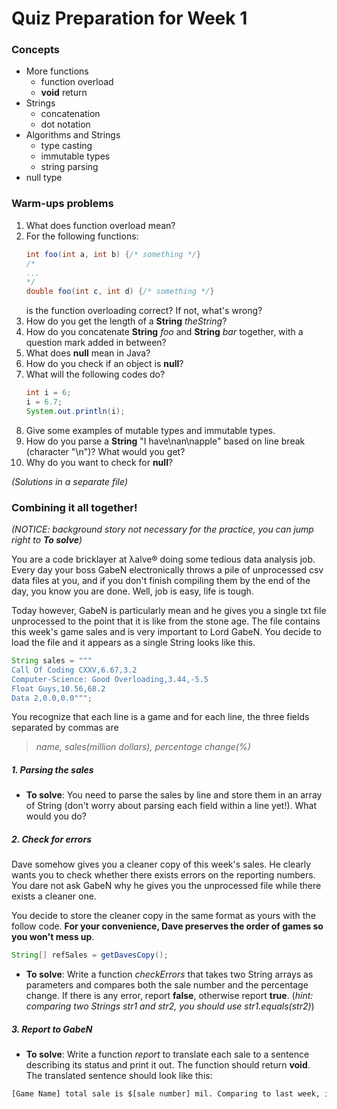 # Quiz Preparation for Week 1

### Concepts
  * More functions
    - function overload
    - **void** return
  * Strings
    - concatenation
    - dot notation
  * Algorithms and Strings
    - type casting
    - immutable types
    - string parsing
  * null type


### Warm-ups problems
  1. What does function overload mean?
  2. For the following functions:
      ```java
      int foo(int a, int b) {/* something */}
      /*
      ...
      */
      double foo(int c, int d) {/* something */}
      ```
      is the function overloading correct? If not, what's wrong?
  3. How do you get the length of a **String** _theString_?
  4. How do you concatenate **String** _foo_ and **String** _bar_ together, with a question mark added in between?
  5. What does **null** mean in Java?
  6. How do you check if an object is **null**?
  7. What will the following codes do?
      ```Java
      int i = 6;
      i = 6.7;
      System.out.println(i);
      ```
  8. Give some examples of mutable types and immutable types.
  9. How do you parse a **String** "I have\nan\napple" based on line break (character "\n")? What would you get?
  10. Why do you want to check for **null**?

_(Solutions in a separate file)_


### Combining it all together!
_(NOTICE: background story not necessary for the practice, you can jump right to **To solve**)_

You are a code bricklayer at &#x03BB;alve&#x00AE; doing some tedious data analysis job. Every day your boss GabeN electronically throws a pile of unprocessed csv data files  at you, and if you don't finish compiling them by the end of the day, you know you are done. Well, job is easy, life  is tough.

Today however, GabeN is particularly mean and he gives you a single txt file unprocessed to the point that it is like from the stone age. The file contains this week's game sales and is very important to Lord GabeN. You decide to load the file and it appears as a single String looks like this.
```java
String sales = """
Call Of Coding CXXV,6.67,3.2
Computer-Science: Good Overloading,3.44,-5.5
Float Guys,10.56,68.2
Data 2,0.0,0.0""";
```
You recognize that each line is a game and for each line, the three fields separated by commas are

  > _name, sales(million dollars), percentage change(%)_

##### 1. Parsing the sales
 * **To solve**: You need to parse the sales by line and store them in an array of String (don't worry about parsing each field within a line yet!). What would you do?

##### 2. Check for errors
Dave somehow gives you a cleaner copy of this week's sales. He clearly wants you to check whether there exists errors on the reporting numbers. You dare not ask GabeN why he gives you the unprocessed file while there exists a cleaner one.

You decide to store the cleaner copy in the same format as yours with the follow code. **For your convenience, Dave preserves the order of games so you won't mess up**.
```java
String[] refSales = getDavesCopy();
```
  * **To solve**: Write a function _checkErrors_ that takes two String arrays as parameters and compares both the sale number and the percentage change. If there is any error, report **false**, otherwise report **true**.  (_hint: comparing two Strings str1 and str2, you should use str1.equals(str2)_)


##### 3. Report to GabeN
  * **To solve**: Write a function _report_ to translate each sale to a sentence describing its status and print it out. The function should return **void**. The translated sentence should look like this:
  ```bash
  [Game Name] total sale is $[sale number] mil. Comparing to last week, it changes [percent change]%.
  ```

